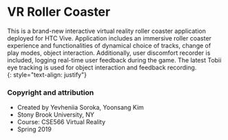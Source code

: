# VR Roller Coaster
This is a brand-new interactive virtual reality roller coaster application deployed for HTC Vive. Application includes an immersive roller coaster experience and functionalities of dynamical choice of tracks, change of play modes, object interaction. Additionally, user discomfort recorder is included, logging real-time user feedback during the game. The latest Tobii eye tracking is used for object interaction and feedback recording.     
{: style="text-align: justify"}  


### Copyright and attribution
- Created by Yevheniia Soroka, Yoonsang Kim
- Stony Brook University, NY
- Course: CSE566 Virtual Reality
- Spring 2019
